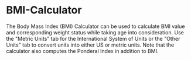 # BMI-Calculator

The Body Mass Index (BMI) Calculator can be used to calculate BMI value and corresponding weight status while taking age into consideration. Use the "Metric Units" tab for the International System of Units or the "Other Units" tab to convert units into either US or metric units. Note that the calculator also computes the Ponderal Index in addition to BMI.
